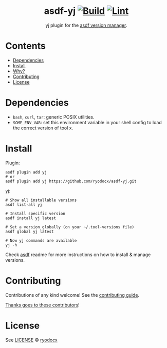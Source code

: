 <div align="center">

# asdf-yj [![Build](https://github.com/ryodocx/asdf-yj/actions/workflows/build.yml/badge.svg)](https://github.com/ryodocx/asdf-yj/actions/workflows/build.yml) [![Lint](https://github.com/ryodocx/asdf-yj/actions/workflows/lint.yml/badge.svg)](https://github.com/ryodocx/asdf-yj/actions/workflows/lint.yml)


[yj](https://github.com/ryodocx/yj) plugin for the [asdf version manager](https://asdf-vm.com).

</div>

# Contents

- [Dependencies](#dependencies)
- [Install](#install)
- [Why?](#why)
- [Contributing](#contributing)
- [License](#license)

# Dependencies

- `bash`, `curl`, `tar`: generic POSIX utilities.
- `SOME_ENV_VAR`: set this environment variable in your shell config to load the correct version of tool x.

# Install

Plugin:

```shell
asdf plugin add yj
# or
asdf plugin add yj https://github.com/ryodocx/asdf-yj.git
```

yj:

```shell
# Show all installable versions
asdf list-all yj

# Install specific version
asdf install yj latest

# Set a version globally (on your ~/.tool-versions file)
asdf global yj latest

# Now yj commands are available
yj -h
```

Check [asdf](https://github.com/asdf-vm/asdf) readme for more instructions on how to
install & manage versions.

# Contributing

Contributions of any kind welcome! See the [contributing guide](contributing.md).

[Thanks goes to these contributors](https://github.com/ryodocx/asdf-yj/graphs/contributors)!

# License

See [LICENSE](LICENSE) © [ryodocx](https://github.com/ryodocx/)
